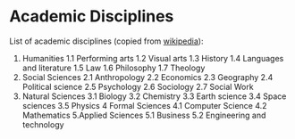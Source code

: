 # Academic Disciplines

List of academic disciplines (copied from [wikipedia](https://en.wikipedia.org/wiki/Outline_of_academic_disciplines)):
1. Humanities
1.1 Performing arts
1.2 Visual arts
1.3 History
1.4 Languages and literature
1.5 Law
1.6 Philosophy
1.7 Theology
2. Social Sciences
2.1 Anthropology
2.2 Economics
2.3 Geography
2.4 Political science
2.5 Psychology
2.6 Sociology
2.7 Social Work
3. Natural Sciences
3.1 Biology
3.2 Chemistry
3.3 Earth science
3.4 Space sciences
3.5 Physics
4 Formal Sciences
4.1 Computer Science
4.2 Mathematics
5.Applied Sciences
5.1 Business
5.2 Engineering and technology


